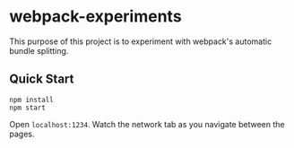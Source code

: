 # webpack-experiments

This purpose of this project is to experiment with webpack's automatic bundle
splitting.

## Quick Start

```
npm install
npm start
```

Open `localhost:1234`.  Watch the network tab as you navigate between the pages.
